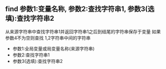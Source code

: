 ## find 参数1:变量名称, 参数2:查找字符串1, 参数3(选填):查找字符串2
从来源字符串中查找字符串1并返回字符串1之后到结尾的字符串保存于变量
如果参数4不为空则查找 1,2字符串中间的字符串


- 参数1:全局变量或局变量名称(来源字符串)
- 参数2:查找字符串1
- 参数3(选填):查找字符串2
